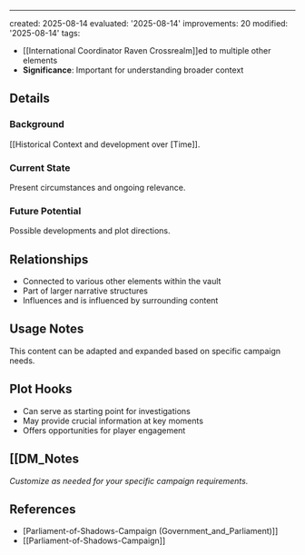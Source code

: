 ---
created: 2025-08-14
evaluated: '2025-08-14'
improvements: 20
modified: '2025-08-14'
tags:
- [[International Coordinator Raven Crossrealm]]ed to multiple other elements
- **Significance**: Important for understanding broader context

## Details
### Background
[[Historical Context and development over [Time]].

### Current State
Present circumstances and ongoing relevance.

### Future Potential
Possible developments and plot directions.

## Relationships
- Connected to various other elements within the vault
- Part of larger narrative structures
- Influences and is influenced by surrounding content

## Usage Notes
This content can be adapted and expanded based on specific campaign needs.

## Plot Hooks
- Can serve as starting point for investigations
- May provide crucial information at key moments
- Offers opportunities for player engagement

## [[DM_Notes
*Customize as needed for your specific campaign requirements.*

## References

- [Parliament-of-Shadows-Campaign (Government_and_Parliament)]]
- [[Parliament-of-Shadows-Campaign]]
